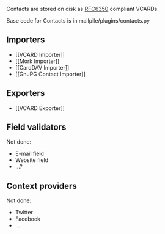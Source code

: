 Contacts are stored on disk as [RFC6350](https://tools.ietf.org/html/rfc6350) compliant VCARDs.

Base code for Contacts is in mailpile/plugins/contacts.py

## Importers
* [[VCARD Importer]]
* [[Mork Importer]]
* [[CardDAV Importer]]
* [[GnuPG Contact Importer]]

## Exporters
* [[VCARD Exporter]]

## Field validators
Not done:
* E-mail field
* Website field
* ...?

## Context providers
Not done:
* Twitter
* Facebook
* ...